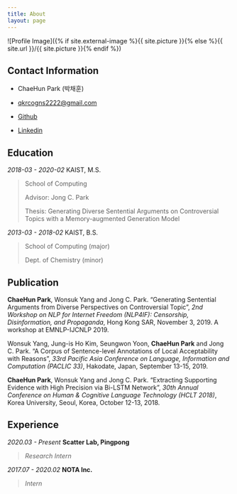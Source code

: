 ```yaml
---
title: About
layout: page
---
```

![Profile Image]({% if site.external-image %}{{ site.picture }}{% else %}{{ site.url }}/{{ site.picture }}{% endif %})

## Contact Information

- ChaeHun Park (박채훈)

- qkrcogns2222@gmail.com	

- [Github](https://github.com/ddehun)

- [Linkedin](https://www.linkedin.com/in/chaehun-park-312b59119)



## Education

*2018-03 - 2020-02*           KAIST, M.S. 

> School of Computing
>
> Advisor: Jong C. Park
>
> Thesis: Generating Diverse Sentential Arguments on Controversial Topics with a Memory-augmented Generation Model

*2013-03 - 2018-02*           KAIST, B.S.

> School of Computing (major) 
> 
> Dept. of Chemistry (minor)



## Publication

**ChaeHun Park**, Wonsuk Yang and Jong C. Park. “Generating Sentential Arguments from Diverse Perspectives on Controversial Topic”, *2nd Workshop on NLP for Internet Freedom (NLP4IF): Censorship, Disinformation, and Propaganda*, Hong Kong SAR, November 3, 2019. A workshop at EMNLP-IJCNLP 2019.

Wonsuk Yang, Jung-is Ho Kim, Seungwon Yoon, **ChaeHun Park** and Jong C. Park. “A Corpus of Sentence-level Annotations of Local Acceptability with Reasons”, *33rd Pacific Asia Conference on Language, Information and Computation (PACLIC 33)*, Hakodate, Japan, September 13-15, 2019.

**ChaeHun Park**, Wonsuk Yang and Jong C. Park. “Extracting Supporting Evidence with High Precision via Bi-LSTM Network”, *30th Annual Conference on Human & Cognitive Language Technology (HCLT 2018)*, Korea University, Seoul, Korea, October 12-13, 2018.



## Experience

*2020.03 - Present*	**Scatter Lab, Pingpong**

> *Research Intern*

*2017.07 - 2020.02*	**NOTA Inc.**

> *Intern*

